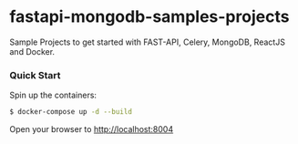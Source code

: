# fastapi-mongodb-samples-projects

Sample Projects to get started with FAST-API, Celery, MongoDB, ReactJS and Docker.

### Quick Start

Spin up the containers:

```sh
$ docker-compose up -d --build
```

Open your browser to [http://localhost:8004](http://localhost:8004)

